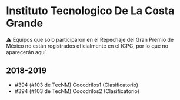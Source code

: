# Instituto Tecnologico De La Costa Grande

:warning: Equipos que solo participaron en el Repechaje del Gran Premio de México no están registrados oficialmente en el ICPC, por lo que no aparecerán aquí.

## 2018-2019

- #394 (#103 de TecNM) Cocodrilos1 (Clasificatorio)
- #394 (#103 de TecNM) Cocodrilos2 (Clasificatorio)



